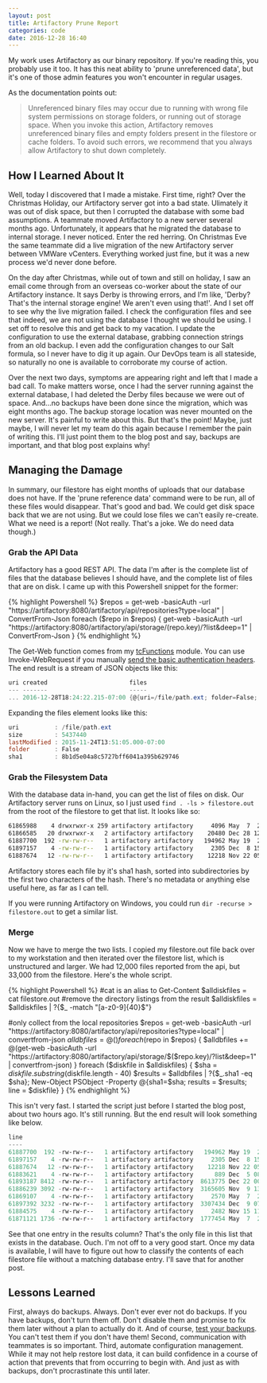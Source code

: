 ```yaml
---
layout: post
title: Artifactory Prune Report
categories: code
date: 2016-12-28 16:40
---
```

My work uses Artifactory as our binary repository. If you're reading this, you probably use it too. It has this neat ability to 'prune unreferenced data', but it's one of those admin features you won't encounter in regular usages.

As the documentation points out:

> Unreferenced binary files may occur due to running with wrong file system permissions on storage folders, or running out of storage space.
> When you invoke this action, Artifactory removes unreferenced binary files and empty folders present in the filestore or cache folders.
> To avoid such errors, we recommend that you always allow Artifactory to shut down completely.

## How I Learned About It

Well, today I discovered that I made a mistake. First time, right? Over the Christmas Holiday, our Artifactory server got into a bad state. Ulimately it was out of disk space, but then I corrupted the database with some bad assumptions. A teammate moved Artifactory to a new server several months ago. Unfortunately, it appears that he migrated the database to internal storage. I never noticed. Enter the red herring. On Christmas Eve the same teammate did a live migration of the new Artifactory server between VMWare vCenters. Everything worked just fine, but it was a new process we'd never done before.

On the day after Christmas, while out of town and still on holiday, I saw an email come through from an overseas co-worker about the state of our Artifactory instance. It says Derby is throwing errors, and I'm like, 'Derby? That's the internal storage engine! We aren't even using that!'. And I set off to see why the live migration failed. I check the configuration files and see that indeed, we are not using the database I thought we should be using. I set off to resolve this and get back to my vacation. I update the configuration to use the external database, grabbing connection strings from an old backup. I even add the configuration changes to our Salt formula, so I never have to dig it up again. Our DevOps team is all stateside, so naturally no one is available to corroborate my course of action.

Over the next two days, symptoms are appearing right and left that I made a bad call. To make matters worse, once I had the server running against the external database, I had deleted the Derby files because we were out of space. And...no backups have been done since the migration, which was eight months ago. The backup storage location was never mounted on the new server. It's painful to write about this. But that's the point! Maybe, just maybe, I will never let my team do this again because I remember the pain of writing this. I'll just point them to the blog post and say, backups are important, and that blog post explains why!

## Managing the Damage

In summary, our filestore has eight months of uploads that our database does not have. If the 'prune reference data' command were to be run, all of these files would disappear. That's good and bad. We could get disk space back that we are not using. But we could lose files we can't easily re-create. What we need is a report! (Not really. That's a joke. We do need data though.)

### Grab the API Data

Artifactory has a good REST API. The data I'm after is the complete list of files that the database believes I should have, and the complete list of files that are on disk. I came up with this Powershell snippet for the former:

{% highlight Powershell %}
$repos = get-web -basicAuth -url "https://artifactory:8080/artifactory/api/repositories?type=local" | ConvertFrom-Json
foreach ($repo in $repos) {
        get-web -basicAuth -url "https://artifactory:8080/artifactory/api/storage/$($repo.key)/?list&deep=1" | ConvertFrom-Json
}
{% endhighlight %}

The Get-Web function comes from my [tcFunctions](https://github.com/SpillmanTech/tcFunctions) module. You can use Invoke-WebRequest if you manually [send the basic authentication headers](http://stackoverflow.com/a/27951845/9660). The end result is a stream of JSON objects like this:

``` Powershell
uri created                       files
--- -------                       -----
... 2016-12-28T18:24:22.215-07:00 {@{uri=/file/path.ext; folder=False; sha1=8b1d5e04a8c5727bff6041a395b629746...
```

Expanding the files element looks like this:

``` Powershell
uri          : /file/path.ext
size         : 5437440
lastModified : 2015-11-24T13:51:05.000-07:00
folder       : False
sha1         : 8b1d5e04a8c5727bff6041a395b629746
```

### Grab the Filesystem Data

With the database data in-hand, you can get the list of files on disk. Our Artifactory server runs on Linux, so I just used `find . -ls > filestore.out` from the root of the filestore to get that list. It looks like so:

``` Bash
61865988    4 drwxrwxr-x 259 artifactory artifactory     4096 May  7  2016 .
61866585   20 drwxrwxr-x   2 artifactory artifactory    20480 Dec 28 12:11 ./ac
61887700  192 -rw-rw-r--   1 artifactory artifactory   194962 May 19  2016 ./ac/ac05c6e5e153dbb8e4fa52bf07118a7584f4734c
61897157    4 -rw-rw-r--   1 artifactory artifactory     2305 Dec  8 15:35 ./ac/ac5fb2dfb7e8cab863b00eeaf309a5ae93839c05
61887674   12 -rw-rw-r--   1 artifactory artifactory    12218 Nov 22 05:12 ./ac/ac8a6c813399010b62165342763ebf79b26b25da
```

Artifactory stores each file by it's sha1 hash, sorted into subdirectories by the first two characters of the hash. There's no metadata or anything else useful here, as far as I can tell.

If you were running Artifactory on Windows, you could run `dir -recurse > filestore.out` to get a similar list.

### Merge

Now we have to merge the two lists. I copied my filestore.out file back over to my workstation and then iterated over the filestore list, which is unstructured and larger. We had 12,000 files reported from the api, but 33,000 from the filestore. Here's the whole script.

{% highlight Powershell %}
#cat is an alias to Get-Content
$alldiskfiles = cat filestore.out
#remove the directory listings from the result
$alldiskfiles = $alldiskfiles | ?{$_ -match "[a-z0-9]{40}$"}

#only collect from the local repositories
$repos = get-web -basicAuth -url "https://artifactory:8080/artifactory/api/repositories?type=local" | convertfrom-json
$alldbfiles = @()
foreach ($repo in $repos) {
    $alldbfiles += @(get-web -basicAuth -url "https://artifactory:8080/artifactory/api/storage/$($repo.key)/?list&deep=1" | convertfrom-json)
}
foreach ($diskfile in $alldiskfiles) {
    $sha = $diskfile.substring($diskfile.length - 40) 
    $results = $alldbfiles | ?{$_.sha1 -eq $sha};
    New-Object PSObject -Property @{sha1=$sha; results = $results; line = $diskfile}
}
{% endhighlight %}

This isn't very fast. I started the script just before I started the blog post, about two hours ago. It's still running. But the end result will look something like below.

``` Powershell
line                                                                                    results                                                        sha1
----                                                                                    -------                                                        ----
61887700  192 -rw-rw-r--   1 artifactory artifactory   194962 May 19  2016 ./ac/ac05...                                                                ac05c6e5e153dbb8e4fa52bf07118a7584f4734c
61897157    4 -rw-rw-r--   1 artifactory artifactory     2305 Dec  8 15:35 ./ac/ac5f...                                                                ac5fb2dfb7e8cab863b00eeaf309a5ae93839c05
61887674   12 -rw-rw-r--   1 artifactory artifactory    12218 Nov 22 05:12 ./ac/ac8a...                                                                ac8a6c813399010b62165342763ebf79b26b25da
61883621    4 -rw-rw-r--   1 artifactory artifactory      889 Dec  5 08:12 ./ac/ac92...                                                                ac92b212f1a5eca68bb744c304f9cac5349f9e3a
61893187 8412 -rw-rw-r--   1 artifactory artifactory  8613775 Dec 22 00:41 ./ac/ac1e...                                                                ac1ed1e1354c679bfbb2596168a84157cb1dcf09
61886239 3092 -rw-rw-r--   1 artifactory artifactory  3165605 Nov  9 13:12 ./ac/acae...                                                                acae28cd95b8c8fdf97f5fb5e90b8ce9a15781d8
61869107    4 -rw-rw-r--   1 artifactory artifactory     2570 May  7  2016 ./ac/ace6...                                                                ace6ff808c1ce66b57d1ebf97977acb02334cfc1
61897392 3232 -rw-rw-r--   1 artifactory artifactory  3307434 Dec  9 07:13 ./ac/ac80...                                                                ac80e0315f73b2d2d9bcf57114d4983ea78e1fe4
61884575    4 -rw-rw-r--   1 artifactory artifactory     2482 Nov 15 11:11 ./ac/ac1b...                                                                ac1b8fe6df3dfbc0131d3bcf8d8a6ff88a4e629b
61871121 1736 -rw-rw-r--   1 artifactory artifactory  1777454 May  7  2016 ./ac/acle1... {@{uri=/path/to/another/file.ext; size=1777454; lastModifi... ace11cab50fa77b10f833068c857e39245ec4f52
```

See that one entry in the results column? That's the only file in this list that exists in the database. Ouch. I'm not off to a very good start. Once my data is available, I will have to figure out how to classify the contents of each filestore file without a matching database entry. I'll save that for another post.

## Lessons Learned

First, always do backups. Always. Don't ever ever not do backups. If you have backups, don't turn them off. Don't disable them and promise to fix them later without a plan to actually do it. And of course, [test your backups](http://www.hanselman.com/blog/TheComputerBackupRuleOfThree.aspx). You can't test them if you don't have them! Second, communication with teammates is so important. Third, automate configuration management. While it may not help restore lost data, it can build confidence in a course of action that prevents that from occurring to begin with. And just as with backups, don't procrastinate this until later.